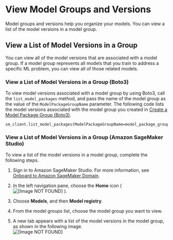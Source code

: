 # View Model Groups and Versions<a name="model-registry-view"></a>

Model groups and versions help you organize your models\. You can view a list of the model versions in a model group\.

## View a List of Model Versions in a Group<a name="model-registry-view-list"></a>

You can view all of the model versions that are associated with a model group\. If a model group represents all models that you train to address a specific ML problem, you can view all of those related models\.

### View a List of Model Versions in a Group \(Boto3\)<a name="model-registry-view-list-api"></a>

To view model versions associated with a model group by using Boto3, call the `list_model_packages` method, and pass the name of the model group as the value of the `ModelPackageGroupName` parameter\. The following code lists the model versions associated with the model group you created in [Create a Model Package Group \(Boto3\)](model-registry-model-group.md#model-registry-package-group-api)\.

```
sm_client.list_model_packages(ModelPackageGroupName=model_package_group_name)
```

### View a List of Model Versions in a Group \(Amazon SageMaker Studio\)<a name="model-registry-view-list-studio"></a>

To view a list of the model versions in a model group, complete the following steps\.

1. Sign in to Amazon SageMaker Studio\. For more information, see [Onboard to Amazon SageMaker Domain](gs-studio-onboard.md)\.

1. In the left navigation pane, choose the **Home** icon \( ![\[Image NOT FOUND\]](http://docs.aws.amazon.com/sagemaker/latest/dg/images/studio/icons/house.png) \)\.

1. Choose **Models**, and then **Model registry**\.

1. From the model groups list, choose the model group you want to view\.

1. A new tab appears with a list of the model versions in the model group, as shown in the following image\.  
![\[Image NOT FOUND\]](http://docs.aws.amazon.com/sagemaker/latest/dg/images/model_registry/model-versions.png)